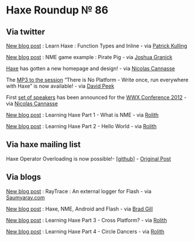 [_template]: roundup.html
# Haxe Roundup № 86

## Via twitter
[New blog post][link 1] : Learn Haxe : Function Types and Inline - via [Patrick Kulling][link 2]

[New blog post][link 3] : NME game example : Pirate Pig - via [Joshua Granick][link 4]

[Haxe][link 5] has gotten a new homepage and design! - via [Nicolas Cannasse][link 6]

The [MP3 to the session][link 7] “There is No Platform - Write once, run everywhere with Haxe” is now available! - via [David Peek][link 8]

First [set of speakers][link 9] has been announced for the [WWX Conference 2012][link 10] - via [Nicolas Cannasse][link 11]

[New blog post][link 12] : Learning Haxe Part 1 - What is NME - via [Rolith][link 13]

[New blog post][link 14] : Learning Haxe Part 2 - Hello World - via [Rolith][link 15]

## Via haxe mailing list
Haxe Operator Overloading is now possible!- [[github][link 16]] - [Original Post][link 17]

## Via blogs

[New blog post][link 18] : RayTrace : An external logger for Flash - via [Saumyaray.com][link 19]

[New blog post][link 20] : Haxe, NME, Android and Flash - via [Brad Gill][link 21]

[New blog post][link 22] : Learning Haxe Part 3 - Cross Platform? - via [Rolith][link 23]

[New blog post][link 24] : Learning Haxe Part 4 - Circle Dancers - via [Rolith][link 25]

[link 1]: http://blog.patrickkulling.de/blog/2012/02/28/learn-haxe-function-types-inline/ "New blog post"
[link 2]: https://www.twitter.com/#!/Patrick_Kulling "Patrick Kulling"
[link 3]: http://www.joshuagranick.com/blog/2012/02/22/nme-game-example-pirate-pig/ "New blog post"
[link 4]: https://www.twitter.com/#!/singmajesty "Joshua Granick"
[link 5]: http://www.haxe.org "Haxe"
[link 6]: https://www.twitter.com/#!/ncannasse "Nicolas Cannasse"
[link 7]: http://www.webdu.com.au/session/there-is-no-platform-write-once-run-everywhere-with-haxe "MP3 to the session"
[link 8]: https://www.twitter.com/#!/DavidPeek "David Peek"
[link 9]: http://wwx.haxe.org/?/2012/conference/key.participants/speakers&amp;format=html&amp;selectedIcon=conference.key.participants.icon_default_speakers "set of speakers"
[link 10]: http://wwx.haxe.org/?/2012/conference/ "WWX Conference 2012"
[link 11]: https://www.twitter.com/#!/ncannasse "Nicolas Cannasse"
[link 12]: http://ebilgeek.wordpress.com/2012/02/24/learning-haxe-part-1-what-is-nme/ "New blog post"
[link 13]: https://www.twitter.com/#!/Rolith_AE "Rolith"
[link 14]: http://ebilgeek.wordpress.com/2012/02/25/learning-haxe-part-2-hello-world/ "New blog post"
[link 15]: https://www.twitter.com/#!/Rolith_AE "Rolith"
[link 16]: https://github.com/profelis/overload-operator "github"
[link 17]: http://groups.google.com/group/haxelang/browse_thread/thread/3c77c45e3da213cb/b695dcb016cbe97d "Original Post"
[link 18]: http://www.saumyaray.com/saumya/archives/1026?utm_source=rss&amp;utm_medium=rss&amp;utm_campaign=raytrace-an-external-logger-for-flash "New blog post"
[link 19]: http://www.saumyaray.com/ "Saumyaray.com"
[link 20]: http://www.gigglingcorpse.com/2012/02/25/haxe-nme-android-and-flash/ "New blog post"
[link 21]: https://www.twitter.com/#!/gigglingcorpse "Brad Gill"
[link 22]: http://ebilgeek.wordpress.com/2012/02/26/learning-haxe-part-3/ "New blog post"
[link 23]: https://www.twitter.com/#!/Rolith_AE "Rolith"
[link 24]: http://ebilgeek.wordpress.com/2012/02/27/learning-haxe-part-4-circle-dancer/ "New blog post"
[link 25]: https://www.twitter.com/#!/Rolith_AE "Rolith"

